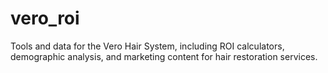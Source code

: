 # vero_roi
Tools and data for the Vero Hair System, including ROI calculators, demographic analysis, and marketing content for hair restoration services.
